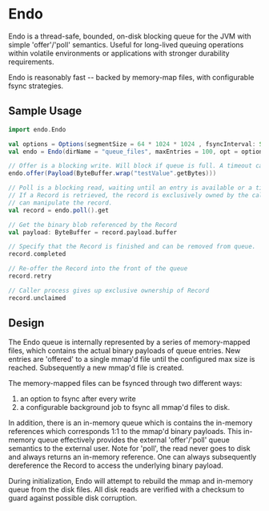 # Endo

Endo is a thread-safe, bounded, on-disk blocking queue for the JVM with simple 'offer'/'poll' semantics. 
Useful for long-lived queuing operations within volatile environments or applications with stronger 
durability requirements.

Endo is reasonably fast -- backed by memory-map files, with configurable fsync strategies.

## Sample Usage

```scala
import endo.Endo

val options = Options(segmentSize = 64 * 1024 * 1024 , fsyncInterval: Some(1.minute), fsyncEnabled: false)
val endo = Endo(dirName = "queue_files", maxEntries = 100, opt = options)

// Offer is a blocking write. Will block if queue is full. A timeout can be configured.
endo.offer(Payload(ByteBuffer.wrap("testValue".getBytes)))

// Poll is a blocking read, waiting until an entry is available or a timeout occurs.
// If a Record is retrieved, the record is exclusively owned by the caller process and no other process
// can manipulate the record.
val record = endo.poll().get

// Get the binary blob referenced by the Record
val payload: ByteBuffer = record.payload.buffer 

// Specify that the Record is finished and can be removed from queue.
record.completed 

// Re-offer the Record into the front of the queue
record.retry 

// Caller process gives up exclusive ownership of Record
record.unclaimed
```

## Design

The Endo queue is internally represented by a series of memory-mapped files, which contains the 
actual binary payloads of queue entries. New entries are 'offered' to a single mmap'd file until the
configured max size is reached. Subsequently a new mmap'd file is created. 

The memory-mapped files can be fsynced through two different ways: 
  1) an option to fsync after every write 
  2) a configurable background job to fsync all mmap'd files to disk.
  
In addition, there is an in-memory queue which is contains the in-memory references which 
corresponds 1:1 to the mmap'd binary payloads. This in-memory queue effectively provides the
external 'offer'/'poll' queue semantics to the external user. Note for 'poll', the read never goes 
to disk and always returns an in-memory reference. One can always subsequently dereference the Record
to access the underlying binary payload.

During initialization, Endo will attempt to rebuild the mmap and in-memory queue from the disk files.
All disk reads are verified with a checksum to guard against possible disk corruption.

